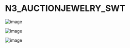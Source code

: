 # N3_AUCTIONJEWELRY_SWT

![image](https://github.com/user-attachments/assets/0659fa32-316c-4aa8-bca0-a02d9822e19b)

![image](https://github.com/user-attachments/assets/38b8a47e-43cd-42f8-8435-25bb895b63fd)

![image](https://github.com/user-attachments/assets/784e36a2-e063-45ea-aa06-96b143e69e37)






